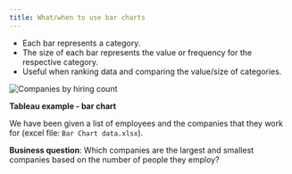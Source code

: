 ```yaml
---
title: What/when to use bar charts
---
```


- Each bar represents a category.
- The size of each bar represents the value or frequency for the respective category.
- Useful when ranking data and comparing the value/size of categories.

![Companies by hiring count](https://accy570-fa2020-course-site-assets.s3-us-west-2.amazonaws.com/images/employee-bar-chart-example.png)

**Tableau example - bar chart**

We have been given a list of employees and the companies that they work for (excel file: `Bar Chart data.xlsx`).

**Business question**: Which companies are the largest and smallest companies based on the number of people they employ?
